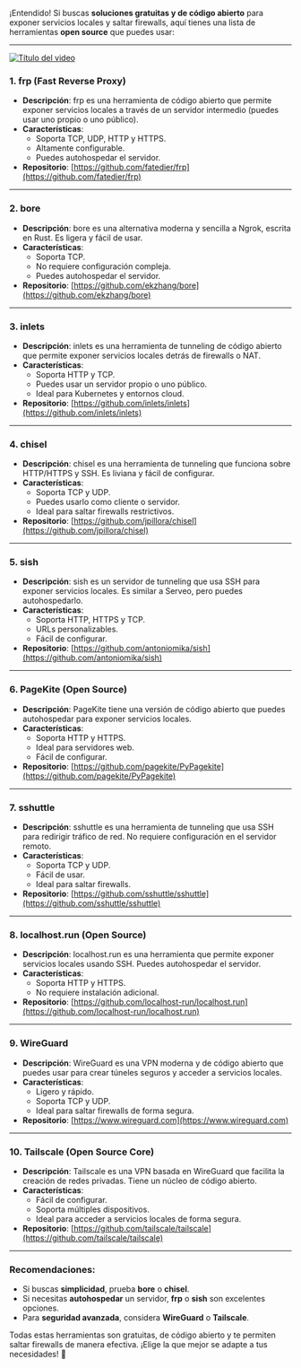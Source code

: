 ¡Entendido! Si buscas **soluciones gratuitas y de código abierto** para exponer servicios locales y saltar firewalls, aquí tienes una lista de herramientas **open source** que puedes usar:

---



[![Título del video](https://img.youtube.com/vi/Vt4PDUXB_fg/0.jpg)](https://www.youtube.com/watch?v=Vt4PDUXB_fg)

### 1. **frp (Fast Reverse Proxy)**  
   - **Descripción**: frp es una herramienta de código abierto que permite exponer servicios locales a través de un servidor intermedio (puedes usar uno propio o uno público).
   - **Características**:
     - Soporta TCP, UDP, HTTP y HTTPS.
     - Altamente configurable.
     - Puedes autohospedar el servidor.
   - **Repositorio**: [https://github.com/fatedier/frp](https://github.com/fatedier/frp)

---

### 2. **bore**  
   - **Descripción**: bore es una alternativa moderna y sencilla a Ngrok, escrita en Rust. Es ligera y fácil de usar.
   - **Características**:
     - Soporta TCP.
     - No requiere configuración compleja.
     - Puedes autohospedar el servidor.
   - **Repositorio**: [https://github.com/ekzhang/bore](https://github.com/ekzhang/bore)

---

### 3. **inlets**  
   - **Descripción**: inlets es una herramienta de tunneling de código abierto que permite exponer servicios locales detrás de firewalls o NAT.
   - **Características**:
     - Soporta HTTP y TCP.
     - Puedes usar un servidor propio o uno público.
     - Ideal para Kubernetes y entornos cloud.
   - **Repositorio**: [https://github.com/inlets/inlets](https://github.com/inlets/inlets)

---

### 4. **chisel**  
   - **Descripción**: chisel es una herramienta de tunneling que funciona sobre HTTP/HTTPS y SSH. Es liviana y fácil de configurar.
   - **Características**:
     - Soporta TCP y UDP.
     - Puedes usarlo como cliente o servidor.
     - Ideal para saltar firewalls restrictivos.
   - **Repositorio**: [https://github.com/jpillora/chisel](https://github.com/jpillora/chisel)

---

### 5. **sish**  
   - **Descripción**: sish es un servidor de tunneling que usa SSH para exponer servicios locales. Es similar a Serveo, pero puedes autohospedarlo.
   - **Características**:
     - Soporta HTTP, HTTPS y TCP.
     - URLs personalizables.
     - Fácil de configurar.
   - **Repositorio**: [https://github.com/antoniomika/sish](https://github.com/antoniomika/sish)

---

### 6. **PageKite (Open Source)**  
   - **Descripción**: PageKite tiene una versión de código abierto que puedes autohospedar para exponer servicios locales.
   - **Características**:
     - Soporta HTTP y HTTPS.
     - Ideal para servidores web.
     - Fácil de configurar.
   - **Repositorio**: [https://github.com/pagekite/PyPagekite](https://github.com/pagekite/PyPagekite)

---

### 7. **sshuttle**  
   - **Descripción**: sshuttle es una herramienta de tunneling que usa SSH para redirigir tráfico de red. No requiere configuración en el servidor remoto.
   - **Características**:
     - Soporta TCP y UDP.
     - Fácil de usar.
     - Ideal para saltar firewalls.
   - **Repositorio**: [https://github.com/sshuttle/sshuttle](https://github.com/sshuttle/sshuttle)

---

### 8. **localhost.run (Open Source)**  
   - **Descripción**: localhost.run es una herramienta que permite exponer servicios locales usando SSH. Puedes autohospedar el servidor.
   - **Características**:
     - Soporta HTTP y HTTPS.
     - No requiere instalación adicional.
   - **Repositorio**: [https://github.com/localhost-run/localhost.run](https://github.com/localhost-run/localhost.run)

---

### 9. **WireGuard**  
   - **Descripción**: WireGuard es una VPN moderna y de código abierto que puedes usar para crear túneles seguros y acceder a servicios locales.
   - **Características**:
     - Ligero y rápido.
     - Soporta TCP y UDP.
     - Ideal para saltar firewalls de forma segura.
   - **Repositorio**: [https://www.wireguard.com](https://www.wireguard.com)

---

### 10. **Tailscale (Open Source Core)**  
   - **Descripción**: Tailscale es una VPN basada en WireGuard que facilita la creación de redes privadas. Tiene un núcleo de código abierto.
   - **Características**:
     - Fácil de configurar.
     - Soporta múltiples dispositivos.
     - Ideal para acceder a servicios locales de forma segura.
   - **Repositorio**: [https://github.com/tailscale/tailscale](https://github.com/tailscale/tailscale)

---

### Recomendaciones:
- Si buscas **simplicidad**, prueba **bore** o **chisel**.
- Si necesitas **autohospedar** un servidor, **frp** o **sish** son excelentes opciones.
- Para **seguridad avanzada**, considera **WireGuard** o **Tailscale**.

Todas estas herramientas son gratuitas, de código abierto y te permiten saltar firewalls de manera efectiva. ¡Elige la que mejor se adapte a tus necesidades! 🚀